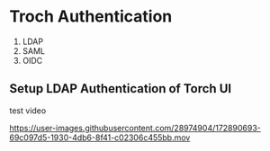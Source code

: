 # Troch Authentication

1. LDAP
2. SAML
3. OIDC


## Setup LDAP Authentication of Torch UI

test video



https://user-images.githubusercontent.com/28974904/172890693-69c097d5-1930-4db6-8f41-c02306c455bb.mov

